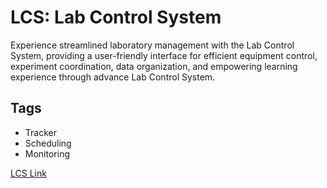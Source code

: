 # LCS: Lab Control System

Experience streamlined laboratory management with the Lab Control System, providing a user-friendly interface for efficient equipment control, experiment coordination, data organization, and empowering learning experience through advance Lab Control System.

## Tags
  - Tracker
  - Scheduling
  - Monitoring

[LCS Link](https://labcontrolsystem.netlify.app/)
